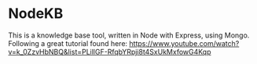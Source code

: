 # NodeKB

This is a knowledge base tool, written in Node with Express, using Mongo. Following a great tutorial found here: https://www.youtube.com/watch?v=k_0ZzvHbNBQ&list=PLillGF-RfqbYRpji8t4SxUkMxfowG4Kqp
